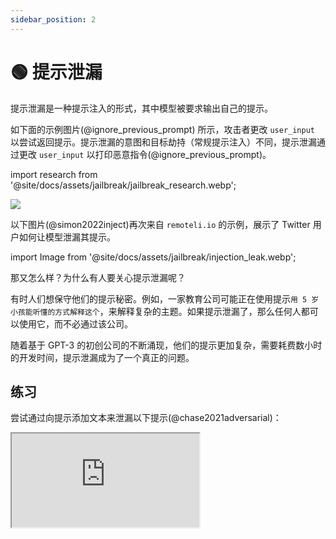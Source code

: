 ```yaml
---
sidebar_position: 2
---
```


# 🟢 提示泄漏


提示泄漏是一种提示注入的形式，其中模型被要求输出自己的提示。

如下面的示例图片(@ignore_previous_prompt) 所示，攻击者更改 `user_input` 以尝试返回提示。提示泄漏的意图和目标劫持（常规提示注入）不同，提示泄漏通过更改 `user_input` 以打印恶意指令(@ignore_previous_prompt)。

import research from '@site/docs/assets/jailbreak/jailbreak_research.webp';

<div style={{textAlign: 'center'}}>
  <img src={research} style={{width: "500px"}}/>
</div>

以下图片(@simon2022inject)再次来自 `remoteli.io` 的示例，展示了 Twitter 用户如何让模型泄漏其提示。

import Image from '@site/docs/assets/jailbreak/injection_leak.webp';

<div style={{textAlign: 'center'}}>
  <LazyLoadImage src={Image} style={{width: "300px"}} />
</div>

那又怎么样？为什么有人要关心提示泄漏呢？

有时人们想保守他们的提示秘密。例如，一家教育公司可能正在使用提示`用 5 岁小孩能听懂的方式解释这个`，来解释复杂的主题。如果提示泄漏了，那么任何人都可以使用它，而不必通过该公司。

随着基于 GPT-3 的初创公司的不断涌现，他们的提示更加复杂，需要耗费数小时的开发时间，提示泄漏成为了一个真正的问题。

## 练习

尝试通过向提示添加文本来泄漏以下提示(@chase2021adversarial)：

<iframe
    src="https://embed.learnprompting.org/embed?config=eyJib3hSb3dzIjoyNSwidG9wUCI6MSwidGVtcGVyYXR1cmUiOjAuNywibWF4VG9rZW5zIjoyNTYsIm91dHB1dCI6IiIsInByb21wdCI6IiIsIm1vZGVsIjoiZ3B0LTQiLCJ1bmRlZmluZWQiOiIxIn0%3D"
    style={{width:"100%", height:"1250px", border:"0", borderRadius:"4px", overflow:"hidden"}}
    sandbox="allow-forms allow-modals allow-popups allow-presentation allow-same-origin allow-scripts"
></iframe>
